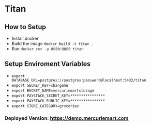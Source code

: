 # Titan

## How to Setup
- Install docker
- Build the image `docker build -t titan .`
- Run `docker run -p 8080:8080 titan`

## Setup Enviroment Variables
- `export DATABASE_URL=postgres://postgres:password@localhost:5432/titan`
- `export SECRET_KEY=changeme`
- `export BUCKET_NAME=mercuriemartstorage`
- `export PAYSTACK_SECRET_KEY=****************`
- `export PAYSTACK_PUBLIC_KEY=****************`
- `export STORE_CATEGORY=groceries`

### Deployed Version: https://demo.mercuriemart.com